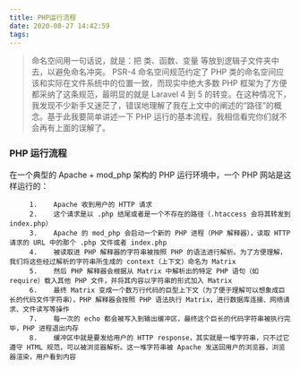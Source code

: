 ```yaml
---
title: PHP运行流程
date: 2020-08-27 14:42:59
tags:
---
```

> 命名空间用一句话说，就是：把 类、函数、变量 等放到逻辑子文件夹中去，以避免命名冲突。
PSR-4 命名空间规范约定了 PHP 类的命名空间应该和实际在文件系统中的位置一致，而现实中绝大多数 PHP 框架为了方便都采纳了这条规范，最明显的就是 Laravel 4 到 5 的转变。在这种情况下，我发现不少新手又迷茫了，错误地理解了我在上文中的阐述的“路径”的概念。基于此我要简单讲述一下 PHP 运行的基本流程，我相信看完你们就不会再有上面的误解了。
### PHP 运行流程
在一个典型的 Apache +  mod_php 架构的 PHP 运行环境中，一个 PHP 网站是这样运行的：
```
     1.    Apache 收到用户的 HTTP 请求
     2.    这个请求是以 .php 结尾或者是一个不存在的路径（.htaccess 会将其转发到 index.php）
     3.    Apache 的 mod_php 会启动一个新的 PHP 进程（PHP 解释器），读取 HTTP 请求的 URL 中的那个 .php 文件或者 index.php
     4.    被读取进 PHP 解释器的字符串被按照 PHP 的语法进行解析。为了方便理解，我们将这些经过解析的字符串所生成的 context（上下文）命名为 Matrix
     5.    然后 PHP 解释器会根据从 Matrix 中解析出的特定 PHP 语句（如 require）载入其他 PHP 文件，并将其内容以字符串的形式加入 Matrix
     6.    最终 Matrix 变成一个数万行代码的巨型上下文（为了便于理解可以想象成巨长的代码文件字符串），PHP 解释器会按照 PHP 语法执行 Matrix，进行数据库连接、网络请求、文件读写等操作
     7.    每一次的 echo 都会被写入到输出缓冲区，最终这个巨长的代码字符串被执行完毕，PHP 进程退出内存
     8.    缓冲区中就是要发给用户的 HTTP response，其实就是一堆字符串，只不过它遵守 HTML 规范，可以被浏览器解析。这一堆字符串被 Apache 发送回用户的浏览器，浏览器渲染，用户看到内容
 ```